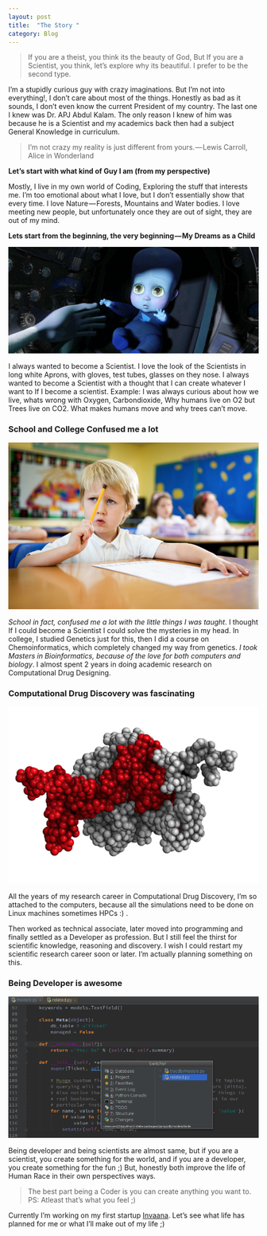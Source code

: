 ```yaml
---
layout: post
title:  "The Story "
category: Blog
---
```


>If you are a theist, you think its the beauty of God, But If you are a Scientist, you think, let’s explore why its beautiful. I prefer to be the second type.

I’m a stupidly curious guy with crazy imaginations. But I’m not into everything!, I don’t care about most of the things. Honestly as bad as it sounds, I don’t even know the current President of my country. The last one I knew was Dr. APJ Abdul Kalam. The only reason I knew of him was because he is a Scientist and my academics back then had a subject General Knowledge in curriculum.

<!--/excerpt-->

>I’m not crazy my reality is just different from yours. — Lewis Carroll, Alice in Wonderland

**Let’s start with what kind of Guy I am (from my perspective)**

Mostly, I live in my own world of Coding, Exploring the stuff that interests me. I’m too emotional about what I love, but I don’t essentially show that every time. I love Nature — Forests, Mountains and Water bodies. I love meeting new people, but unfortunately once they are out of sight, they are out of my mind.

**Lets start from the beginning, the very beginning — My Dreams as a Child**

![MegaMing baby picture](/public/img/my-story/baby.jpeg)

I always wanted to become a Scientist. I love the look of the Scientists in long white Aprons, with gloves, test tubes, glasses on they nose. I always wanted to become a Scientist with a thought that I can create whatever I want to If I become a scientist. Example: I was always curious about how we live, whats wrong with Oxygen, Carbondioxide, Why humans live on O2 but Trees live on CO2. What makes humans move and why trees can’t move.

### School and College Confused me a lot

![School kid picture](/public/img/my-story/schoolboy.png)

*School in fact, confused me a lot with the little things I was taught*. I thought If I could become a Scientist I could solve the mysteries in my head. In college, I studied Genetics just for this, then I did a course on Chemoinformatics, which completely changed my way from genetics. *I took Masters in Bioinformatics, because of the love for both computers and biology*. I almost spent 2 years in doing academic research on Computational Drug Designing.


### Computational Drug Discovery was fascinating

![CADD Image](/public/img/my-story/cadd.png)

All the years of my research career in Computational Drug Discovery, I’m so attached to the computers, because all the simulations need to be done on Linux machines sometimes HPCs :) .

Then worked as technical associate, later moved into programming and finally settled as a Developer as profession. But I still feel the thirst for scientific knowledge, reasoning and discovery. I wish I could restart my scientific research career soon or later. I’m actually planning something on this.


### Being Developer is awesome

![Code Editor](/public/img/my-story/editor.png)

Being developer and being scientists are almost same, but if you are a scientist, you create something for the world, and if you are a developer, you create something for the fun ;) But, honestly both improve the life of Human Race in their own perspectives ways.

> The best part being a Coder is you can create anything you want to. PS: Atleast that’s what you feel ;)


Currently I’m working on my first startup [Invaana](https://invaana.com). Let’s see what life has planned for me or what I’ll make out of my life ;)
